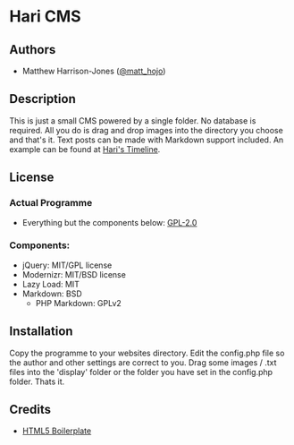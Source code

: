 # Hari CMS #

## Authors

* Matthew Harrison-Jones ([@matt_hojo](http://twitter.com/matt_hojo))

## Description

This is just a small CMS powered by a single folder. No database is required. 
All you do is drag and drop images into the directory you choose and that's it. Text posts can be made with Markdown support included.
An example can be found at [Hari's Timeline](http://hari.matthojo.co.uk/).

## License

### Actual Programme

* Everything but the components below: [GPL-2.0](http://www.opensource.org/licenses/gpl-2.0.php)

### Components:

* jQuery: MIT/GPL license
* Modernizr: MIT/BSD license
* Lazy Load: MIT
* Markdown: BSD
	* PHP Markdown: GPLv2

## Installation

Copy the programme to your websites directory.
Edit the config.php file so the author and other settings are correct to you.
Drag some images / .txt files into the 'display' folder or the folder you have set in the config.php folder.
Thats it.

## Credits

* [HTML5 Boilerplate](http://html5boilerplate.com/)